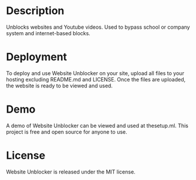# Description
Unblocks websites and Youtube videos. Used to bypass school or company system and internet-based blocks.

# Deployment
To deploy and use Website Unblocker on your site, upload all files to your hosting excluding README.md and LICENSE. Once the files are uploaded, the website is ready to be viewed and used.

# Demo
A demo of Website Unblocker can be viewed and used at thesetup.ml. This project is free and open source for anyone to use.

# License
Website Unblocker is released under the MIT license.
